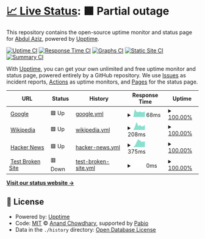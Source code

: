 # [📈 Live Status](https://demo.upptime.js.org): <!--live status--> **🟧 Partial outage**

This repository contains the open-source uptime monitor and status page for [Abdul Aziz](https://blogdoang.com), powered by [Upptime](https://github.com/upptime/upptime).

[![Uptime CI](https://github.com/abdulaziz-git/uptime/workflows/Uptime%20CI/badge.svg)](https://github.com/abdulaziz-git/uptime/actions?query=workflow%3A%22Uptime+CI%22)
[![Response Time CI](https://github.com/abdulaziz-git/uptime/workflows/Response%20Time%20CI/badge.svg)](https://github.com/abdulaziz-git/uptime/actions?query=workflow%3A%22Response+Time+CI%22)
[![Graphs CI](https://github.com/abdulaziz-git/uptime/workflows/Graphs%20CI/badge.svg)](https://github.com/abdulaziz-git/uptime/actions?query=workflow%3A%22Graphs+CI%22)
[![Static Site CI](https://github.com/abdulaziz-git/uptime/workflows/Static%20Site%20CI/badge.svg)](https://github.com/abdulaziz-git/uptime/actions?query=workflow%3A%22Static+Site+CI%22)
[![Summary CI](https://github.com/abdulaziz-git/uptime/workflows/Summary%20CI/badge.svg)](https://github.com/abdulaziz-git/uptime/actions?query=workflow%3A%22Summary+CI%22)

With [Upptime](https://upptime.js.org), you can get your own unlimited and free uptime monitor and status page, powered entirely by a GitHub repository. We use [Issues](https://github.com/abdulaziz-git/uptime/issues) as incident reports, [Actions](https://github.com/abdulaziz-git/uptime/actions) as uptime monitors, and [Pages](https://demo.upptime.js.org) for the status page.

<!--start: status pages-->
<!-- This summary is generated by Upptime (https://github.com/upptime/upptime) -->
<!-- Do not edit this manually, your changes will be overwritten -->
<!-- prettier-ignore -->
| URL | Status | History | Response Time | Uptime |
| --- | ------ | ------- | ------------- | ------ |
| <img alt="" src="https://icons.duckduckgo.com/ip3/www.google.com.ico" height="13"> [Google](https://www.google.com) | 🟩 Up | [google.yml](https://github.com/abdulaziz-git/uptime/commits/HEAD/history/google.yml) | <details><summary><img alt="Response time graph" src="./graphs/google/response-time-week.png" height="20"> 68ms</summary><br><a href="https://abdulaziz-git.github.io/uptime/history/google"><img alt="Response time 81" src="https://img.shields.io/endpoint?url=https%3A%2F%2Fraw.githubusercontent.com%2Fabdulaziz-git%2Fuptime%2FHEAD%2Fapi%2Fgoogle%2Fresponse-time.json"></a><br><a href="https://abdulaziz-git.github.io/uptime/history/google"><img alt="24-hour response time 84" src="https://img.shields.io/endpoint?url=https%3A%2F%2Fraw.githubusercontent.com%2Fabdulaziz-git%2Fuptime%2FHEAD%2Fapi%2Fgoogle%2Fresponse-time-day.json"></a><br><a href="https://abdulaziz-git.github.io/uptime/history/google"><img alt="7-day response time 68" src="https://img.shields.io/endpoint?url=https%3A%2F%2Fraw.githubusercontent.com%2Fabdulaziz-git%2Fuptime%2FHEAD%2Fapi%2Fgoogle%2Fresponse-time-week.json"></a><br><a href="https://abdulaziz-git.github.io/uptime/history/google"><img alt="30-day response time 81" src="https://img.shields.io/endpoint?url=https%3A%2F%2Fraw.githubusercontent.com%2Fabdulaziz-git%2Fuptime%2FHEAD%2Fapi%2Fgoogle%2Fresponse-time-month.json"></a><br><a href="https://abdulaziz-git.github.io/uptime/history/google"><img alt="1-year response time 81" src="https://img.shields.io/endpoint?url=https%3A%2F%2Fraw.githubusercontent.com%2Fabdulaziz-git%2Fuptime%2FHEAD%2Fapi%2Fgoogle%2Fresponse-time-year.json"></a></details> | <details><summary><a href="https://abdulaziz-git.github.io/uptime/history/google">100.00%</a></summary><a href="https://abdulaziz-git.github.io/uptime/history/google"><img alt="All-time uptime 100.00%" src="https://img.shields.io/endpoint?url=https%3A%2F%2Fraw.githubusercontent.com%2Fabdulaziz-git%2Fuptime%2FHEAD%2Fapi%2Fgoogle%2Fuptime.json"></a><br><a href="https://abdulaziz-git.github.io/uptime/history/google"><img alt="24-hour uptime 100.00%" src="https://img.shields.io/endpoint?url=https%3A%2F%2Fraw.githubusercontent.com%2Fabdulaziz-git%2Fuptime%2FHEAD%2Fapi%2Fgoogle%2Fuptime-day.json"></a><br><a href="https://abdulaziz-git.github.io/uptime/history/google"><img alt="7-day uptime 100.00%" src="https://img.shields.io/endpoint?url=https%3A%2F%2Fraw.githubusercontent.com%2Fabdulaziz-git%2Fuptime%2FHEAD%2Fapi%2Fgoogle%2Fuptime-week.json"></a><br><a href="https://abdulaziz-git.github.io/uptime/history/google"><img alt="30-day uptime 100.00%" src="https://img.shields.io/endpoint?url=https%3A%2F%2Fraw.githubusercontent.com%2Fabdulaziz-git%2Fuptime%2FHEAD%2Fapi%2Fgoogle%2Fuptime-month.json"></a><br><a href="https://abdulaziz-git.github.io/uptime/history/google"><img alt="1-year uptime 100.00%" src="https://img.shields.io/endpoint?url=https%3A%2F%2Fraw.githubusercontent.com%2Fabdulaziz-git%2Fuptime%2FHEAD%2Fapi%2Fgoogle%2Fuptime-year.json"></a></details>
| <img alt="" src="https://icons.duckduckgo.com/ip3/en.wikipedia.org.ico" height="13"> [Wikipedia](https://en.wikipedia.org) | 🟩 Up | [wikipedia.yml](https://github.com/abdulaziz-git/uptime/commits/HEAD/history/wikipedia.yml) | <details><summary><img alt="Response time graph" src="./graphs/wikipedia/response-time-week.png" height="20"> 208ms</summary><br><a href="https://abdulaziz-git.github.io/uptime/history/wikipedia"><img alt="Response time 206" src="https://img.shields.io/endpoint?url=https%3A%2F%2Fraw.githubusercontent.com%2Fabdulaziz-git%2Fuptime%2FHEAD%2Fapi%2Fwikipedia%2Fresponse-time.json"></a><br><a href="https://abdulaziz-git.github.io/uptime/history/wikipedia"><img alt="24-hour response time 176" src="https://img.shields.io/endpoint?url=https%3A%2F%2Fraw.githubusercontent.com%2Fabdulaziz-git%2Fuptime%2FHEAD%2Fapi%2Fwikipedia%2Fresponse-time-day.json"></a><br><a href="https://abdulaziz-git.github.io/uptime/history/wikipedia"><img alt="7-day response time 208" src="https://img.shields.io/endpoint?url=https%3A%2F%2Fraw.githubusercontent.com%2Fabdulaziz-git%2Fuptime%2FHEAD%2Fapi%2Fwikipedia%2Fresponse-time-week.json"></a><br><a href="https://abdulaziz-git.github.io/uptime/history/wikipedia"><img alt="30-day response time 206" src="https://img.shields.io/endpoint?url=https%3A%2F%2Fraw.githubusercontent.com%2Fabdulaziz-git%2Fuptime%2FHEAD%2Fapi%2Fwikipedia%2Fresponse-time-month.json"></a><br><a href="https://abdulaziz-git.github.io/uptime/history/wikipedia"><img alt="1-year response time 206" src="https://img.shields.io/endpoint?url=https%3A%2F%2Fraw.githubusercontent.com%2Fabdulaziz-git%2Fuptime%2FHEAD%2Fapi%2Fwikipedia%2Fresponse-time-year.json"></a></details> | <details><summary><a href="https://abdulaziz-git.github.io/uptime/history/wikipedia">100.00%</a></summary><a href="https://abdulaziz-git.github.io/uptime/history/wikipedia"><img alt="All-time uptime 100.00%" src="https://img.shields.io/endpoint?url=https%3A%2F%2Fraw.githubusercontent.com%2Fabdulaziz-git%2Fuptime%2FHEAD%2Fapi%2Fwikipedia%2Fuptime.json"></a><br><a href="https://abdulaziz-git.github.io/uptime/history/wikipedia"><img alt="24-hour uptime 100.00%" src="https://img.shields.io/endpoint?url=https%3A%2F%2Fraw.githubusercontent.com%2Fabdulaziz-git%2Fuptime%2FHEAD%2Fapi%2Fwikipedia%2Fuptime-day.json"></a><br><a href="https://abdulaziz-git.github.io/uptime/history/wikipedia"><img alt="7-day uptime 100.00%" src="https://img.shields.io/endpoint?url=https%3A%2F%2Fraw.githubusercontent.com%2Fabdulaziz-git%2Fuptime%2FHEAD%2Fapi%2Fwikipedia%2Fuptime-week.json"></a><br><a href="https://abdulaziz-git.github.io/uptime/history/wikipedia"><img alt="30-day uptime 100.00%" src="https://img.shields.io/endpoint?url=https%3A%2F%2Fraw.githubusercontent.com%2Fabdulaziz-git%2Fuptime%2FHEAD%2Fapi%2Fwikipedia%2Fuptime-month.json"></a><br><a href="https://abdulaziz-git.github.io/uptime/history/wikipedia"><img alt="1-year uptime 100.00%" src="https://img.shields.io/endpoint?url=https%3A%2F%2Fraw.githubusercontent.com%2Fabdulaziz-git%2Fuptime%2FHEAD%2Fapi%2Fwikipedia%2Fuptime-year.json"></a></details>
| <img alt="" src="https://icons.duckduckgo.com/ip3/news.ycombinator.com.ico" height="13"> [Hacker News](https://news.ycombinator.com) | 🟩 Up | [hacker-news.yml](https://github.com/abdulaziz-git/uptime/commits/HEAD/history/hacker-news.yml) | <details><summary><img alt="Response time graph" src="./graphs/hacker-news/response-time-week.png" height="20"> 375ms</summary><br><a href="https://abdulaziz-git.github.io/uptime/history/hacker-news"><img alt="Response time 256" src="https://img.shields.io/endpoint?url=https%3A%2F%2Fraw.githubusercontent.com%2Fabdulaziz-git%2Fuptime%2FHEAD%2Fapi%2Fhacker-news%2Fresponse-time.json"></a><br><a href="https://abdulaziz-git.github.io/uptime/history/hacker-news"><img alt="24-hour response time 329" src="https://img.shields.io/endpoint?url=https%3A%2F%2Fraw.githubusercontent.com%2Fabdulaziz-git%2Fuptime%2FHEAD%2Fapi%2Fhacker-news%2Fresponse-time-day.json"></a><br><a href="https://abdulaziz-git.github.io/uptime/history/hacker-news"><img alt="7-day response time 375" src="https://img.shields.io/endpoint?url=https%3A%2F%2Fraw.githubusercontent.com%2Fabdulaziz-git%2Fuptime%2FHEAD%2Fapi%2Fhacker-news%2Fresponse-time-week.json"></a><br><a href="https://abdulaziz-git.github.io/uptime/history/hacker-news"><img alt="30-day response time 256" src="https://img.shields.io/endpoint?url=https%3A%2F%2Fraw.githubusercontent.com%2Fabdulaziz-git%2Fuptime%2FHEAD%2Fapi%2Fhacker-news%2Fresponse-time-month.json"></a><br><a href="https://abdulaziz-git.github.io/uptime/history/hacker-news"><img alt="1-year response time 256" src="https://img.shields.io/endpoint?url=https%3A%2F%2Fraw.githubusercontent.com%2Fabdulaziz-git%2Fuptime%2FHEAD%2Fapi%2Fhacker-news%2Fresponse-time-year.json"></a></details> | <details><summary><a href="https://abdulaziz-git.github.io/uptime/history/hacker-news">100.00%</a></summary><a href="https://abdulaziz-git.github.io/uptime/history/hacker-news"><img alt="All-time uptime 100.00%" src="https://img.shields.io/endpoint?url=https%3A%2F%2Fraw.githubusercontent.com%2Fabdulaziz-git%2Fuptime%2FHEAD%2Fapi%2Fhacker-news%2Fuptime.json"></a><br><a href="https://abdulaziz-git.github.io/uptime/history/hacker-news"><img alt="24-hour uptime 100.00%" src="https://img.shields.io/endpoint?url=https%3A%2F%2Fraw.githubusercontent.com%2Fabdulaziz-git%2Fuptime%2FHEAD%2Fapi%2Fhacker-news%2Fuptime-day.json"></a><br><a href="https://abdulaziz-git.github.io/uptime/history/hacker-news"><img alt="7-day uptime 100.00%" src="https://img.shields.io/endpoint?url=https%3A%2F%2Fraw.githubusercontent.com%2Fabdulaziz-git%2Fuptime%2FHEAD%2Fapi%2Fhacker-news%2Fuptime-week.json"></a><br><a href="https://abdulaziz-git.github.io/uptime/history/hacker-news"><img alt="30-day uptime 100.00%" src="https://img.shields.io/endpoint?url=https%3A%2F%2Fraw.githubusercontent.com%2Fabdulaziz-git%2Fuptime%2FHEAD%2Fapi%2Fhacker-news%2Fuptime-month.json"></a><br><a href="https://abdulaziz-git.github.io/uptime/history/hacker-news"><img alt="1-year uptime 100.00%" src="https://img.shields.io/endpoint?url=https%3A%2F%2Fraw.githubusercontent.com%2Fabdulaziz-git%2Fuptime%2FHEAD%2Fapi%2Fhacker-news%2Fuptime-year.json"></a></details>
| <img alt="" src="https://icons.duckduckgo.com/ip3/thissitedoesnotexist.koj.co.ico" height="13"> [Test Broken Site](https://thissitedoesnotexist.koj.co) | 🟥 Down | [test-broken-site.yml](https://github.com/abdulaziz-git/uptime/commits/HEAD/history/test-broken-site.yml) | <details><summary><img alt="Response time graph" src="./graphs/test-broken-site/response-time-week.png" height="20"> 0ms</summary><br><a href="https://abdulaziz-git.github.io/uptime/history/test-broken-site"><img alt="Response time 0" src="https://img.shields.io/endpoint?url=https%3A%2F%2Fraw.githubusercontent.com%2Fabdulaziz-git%2Fuptime%2FHEAD%2Fapi%2Ftest-broken-site%2Fresponse-time.json"></a><br><a href="https://abdulaziz-git.github.io/uptime/history/test-broken-site"><img alt="24-hour response time 0" src="https://img.shields.io/endpoint?url=https%3A%2F%2Fraw.githubusercontent.com%2Fabdulaziz-git%2Fuptime%2FHEAD%2Fapi%2Ftest-broken-site%2Fresponse-time-day.json"></a><br><a href="https://abdulaziz-git.github.io/uptime/history/test-broken-site"><img alt="7-day response time 0" src="https://img.shields.io/endpoint?url=https%3A%2F%2Fraw.githubusercontent.com%2Fabdulaziz-git%2Fuptime%2FHEAD%2Fapi%2Ftest-broken-site%2Fresponse-time-week.json"></a><br><a href="https://abdulaziz-git.github.io/uptime/history/test-broken-site"><img alt="30-day response time 0" src="https://img.shields.io/endpoint?url=https%3A%2F%2Fraw.githubusercontent.com%2Fabdulaziz-git%2Fuptime%2FHEAD%2Fapi%2Ftest-broken-site%2Fresponse-time-month.json"></a><br><a href="https://abdulaziz-git.github.io/uptime/history/test-broken-site"><img alt="1-year response time 0" src="https://img.shields.io/endpoint?url=https%3A%2F%2Fraw.githubusercontent.com%2Fabdulaziz-git%2Fuptime%2FHEAD%2Fapi%2Ftest-broken-site%2Fresponse-time-year.json"></a></details> | <details><summary><a href="https://abdulaziz-git.github.io/uptime/history/test-broken-site">100.00%</a></summary><a href="https://abdulaziz-git.github.io/uptime/history/test-broken-site"><img alt="All-time uptime 100.00%" src="https://img.shields.io/endpoint?url=https%3A%2F%2Fraw.githubusercontent.com%2Fabdulaziz-git%2Fuptime%2FHEAD%2Fapi%2Ftest-broken-site%2Fuptime.json"></a><br><a href="https://abdulaziz-git.github.io/uptime/history/test-broken-site"><img alt="24-hour uptime 100.00%" src="https://img.shields.io/endpoint?url=https%3A%2F%2Fraw.githubusercontent.com%2Fabdulaziz-git%2Fuptime%2FHEAD%2Fapi%2Ftest-broken-site%2Fuptime-day.json"></a><br><a href="https://abdulaziz-git.github.io/uptime/history/test-broken-site"><img alt="7-day uptime 100.00%" src="https://img.shields.io/endpoint?url=https%3A%2F%2Fraw.githubusercontent.com%2Fabdulaziz-git%2Fuptime%2FHEAD%2Fapi%2Ftest-broken-site%2Fuptime-week.json"></a><br><a href="https://abdulaziz-git.github.io/uptime/history/test-broken-site"><img alt="30-day uptime 100.00%" src="https://img.shields.io/endpoint?url=https%3A%2F%2Fraw.githubusercontent.com%2Fabdulaziz-git%2Fuptime%2FHEAD%2Fapi%2Ftest-broken-site%2Fuptime-month.json"></a><br><a href="https://abdulaziz-git.github.io/uptime/history/test-broken-site"><img alt="1-year uptime 100.00%" src="https://img.shields.io/endpoint?url=https%3A%2F%2Fraw.githubusercontent.com%2Fabdulaziz-git%2Fuptime%2FHEAD%2Fapi%2Ftest-broken-site%2Fuptime-year.json"></a></details>

<!--end: status pages-->

[**Visit our status website →**](https://demo.upptime.js.org)

## 📄 License

- Powered by: [Upptime](https://github.com/upptime/upptime)
- Code: [MIT](./LICENSE) © [Anand Chowdhary](https://anandchowdhary.com), supported by [Pabio](https://pabio.com)
- Data in the `./history` directory: [Open Database License](https://opendatacommons.org/licenses/odbl/1-0/)
